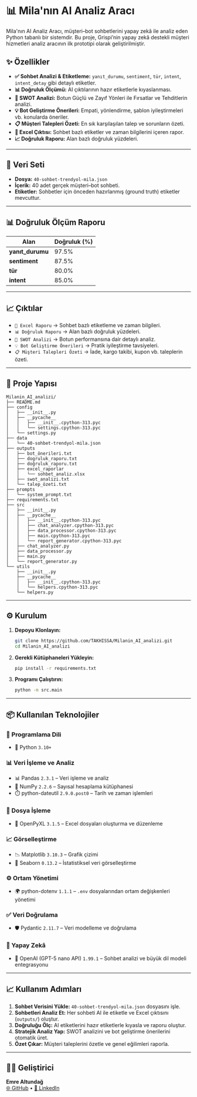 # 📊 Mila'nın AI Analiz Aracı

Mila'nın AI Analiz Aracı, müşteri–bot sohbetlerini yapay zekâ ile analiz eden Python tabanlı bir sistemdir. Bu proje, Grispi’nin yapay zekâ destekli müşteri hizmetleri analiz aracının ilk prototipi olarak geliştirilmiştir.

## ✨ Özellikler

*   **✅ Sohbet Analizi & Etiketleme:** `yanıt_durumu`, `sentiment`, `tür`, `intent`, `intent_detay` gibi detaylı etiketler.
*   **📊 Doğruluk Ölçümü:** AI çıktılarının hazır etiketlerle kıyaslanması.
*   **📝 SWOT Analizi:** Botun Güçlü ve Zayıf Yönleri ile Fırsatlar ve Tehditlerin analizi.
*   **💡 Bot Geliştirme Önerileri:** Empati, yönlendirme, şablon iyileştirmeleri vb. konularda öneriler.
*   **📋 Müşteri Talepleri Özeti:** En sık karşılaşılan talep ve sorunların özeti.
*   **📂 Excel Çıktısı:** Sohbet bazlı etiketler ve zaman bilgilerini içeren rapor.
*   **📈 Doğruluk Raporu:** Alan bazlı doğruluk yüzdeleri.

---

## 📂 Veri Seti

*   **Dosya:** `40-sohbet-trendyol-mila.json`
*   **İçerik:** 40 adet gerçek müşteri–bot sohbeti.
*   **Etiketler:** Sohbetler için önceden hazırlanmış (ground truth) etiketler mevcuttur.

---

## 📊 Doğruluk Ölçüm Raporu 

| Alan             | Doğruluk (%) |
|------------------|-------------|
| **yanıt_durumu** | 97.5%       |
| **sentiment**    | 87.5%       |
| **tür**          | 80.0%       |
| **intent**       | 85.0%       |

---

## 📈 Çıktılar

*   `📂 Excel Raporu` → Sohbet bazlı etiketleme ve zaman bilgileri.
*   `📊 Doğruluk Raporu` → Alan bazlı doğruluk yüzdeleri.
*   `📝 SWOT Analizi` → Botun performansına dair detaylı analiz.
*   `💡 Bot Geliştirme Önerileri` → Pratik iyileştirme tavsiyeleri.
*   `📋 Müşteri Talepleri Özeti` → İade, kargo takibi, kupon vb. taleplerin özeti.

---

## 🚀 Proje Yapısı
```
Milanin_AI_analizi/
├── README.md
├── config
│   ├── __init__.py
│   ├── __pycache__
│   │   ├── __init__.cpython-313.pyc
│   │   └── settings.cpython-313.pyc
│   └── settings.py
├── data
│   └── 40-sohbet-trendyol-mila.json
├── outputs
│   ├── bot_önerileri.txt
│   ├── dogruluk_raporu.txt
│   ├── doğruluk_raporu.txt
│   ├── excel_raporlar
│   │   └── sohbet_analiz.xlsx
│   ├── swot_analizi.txt
│   └── talep_özeti.txt
├── prompts
│   └── system_prompt.txt
├── requirements.txt
├── src
│   ├── __init__.py
│   ├── __pycache__
│   │   ├── __init__.cpython-313.pyc
│   │   ├── chat_analyzer.cpython-313.pyc
│   │   ├── data_processor.cpython-313.pyc
│   │   ├── main.cpython-313.pyc
│   │   └── report_generator.cpython-313.pyc
│   ├── chat_analyzer.py
│   ├── data_processor.py
│   ├── main.py
│   └── report_generator.py
└── utils
    ├── __init__.py
    ├── __pycache__
    │   ├── __init__.cpython-313.pyc
    │   └── helpers.cpython-313.pyc
    └── helpers.py
```

---

## ⚙️ Kurulum

1.  **Depoyu Klonlayın:**
    ```bash
    git clone https://github.com/TAKHISSA/Milanin_AI_analizi.git
    cd Milanin_AI_analizi
    ```

2.  **Gerekli Kütüphaneleri Yükleyin:**
    ```bash
    pip install -r requirements.txt
    ```

3.  **Programı Çalıştırın:**
    ```bash
    python -m src.main
    ```

---

## 📦 Kullanılan Teknolojiler

### 🔧 Programlama Dili
- 🐍 Python `3.10+`

### 📊 Veri İşleme ve Analiz
- 📊 Pandas `2.3.1` – Veri işleme ve analiz  
- 🔢 NumPy `2.2.6` – Sayısal hesaplama kütüphanesi  
- ⏱️ python-dateutil `2.9.0.post0` – Tarih ve zaman işlemleri  

### 📑 Dosya İşleme
- 📗 OpenPyXL `3.1.5` – Excel dosyaları oluşturma ve düzenleme  

### 📈 Görselleştirme
- 📉 Matplotlib `3.10.3` – Grafik çizimi  
- 🎨 Seaborn `0.13.2` – İstatistiksel veri görselleştirme  

### ⚙️ Ortam Yönetimi
- 🌍 python-dotenv `1.1.1` – `.env` dosyalarından ortam değişkenleri yönetimi  

### ✅ Veri Doğrulama
- 🛡️ Pydantic `2.11.7` – Veri modelleme ve doğrulama  

### 🤖 Yapay Zekâ
- 🤖 OpenAI (GPT-5 nano API) `1.99.1` – Sohbet analizi ve büyük dil modeli entegrasyonu  


---

## 📈 Kullanım Adımları

1.  **Sohbet Verisini Yükle:** `40-sohbet-trendyol-mila.json` dosyasını işle.
2.  **Sohbetleri Analiz Et:** Her sohbeti AI ile etiketle ve Excel çıktısını (`outputs/`) oluştur.
3.  **Doğruluğu Ölç:** AI etiketlerini hazır etiketlerle kıyasla ve raporu oluştur.
4.  **Stratejik Analiz Yap:** SWOT analizini ve bot geliştirme önerilerini otomatik üret.
5.  **Özet Çıkar:** Müşteri taleplerini özetle ve genel eğilimleri raporla.

---

## 👨‍💻 Geliştirici

**Emre Altundağ**  
[🌐 GitHub](https://github.com/TAKHISSA) • [💼 LinkedIn](https://www.linkedin.com/in/emre-altundag-830882271)










